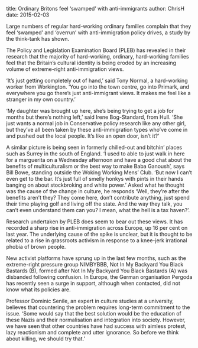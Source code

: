 title: Ordinary Britons feel ‘swamped’ with anti-immigrants
author: ChrisH
date: 2015-02-03

Large numbers of regular hard-working ordinary families complain that they feel ‘swamped’ and ‘overrun’ with anti-immigration policy drives, a study by the think-tank has shown.

The Policy and Legislation Examination Board (PLEB) has revealed in their research that the majority of hard-working, ordinary, hard-working families feel that the Britain’s cultural identity is being eroded by an increasing volume of extreme-right anti-immigration views.

‘It’s just getting completely out of hand,’ said Tony Normal, a hard-working worker from Workington. ‘You go into the town centre, go into Primark, and everywhere you go there’s just anti-immigrant views. It makes me feel like a stranger in my own country.’

‘My daughter was brought up here, she’s being trying to get a job for months but there’s nothing left,’ said Irene Bog-Standard, from Hull. ‘She just wants a normal job in Conservative policy research like any other girl, but they’ve all been taken by these anti-immigration types who’ve come in and pushed out the local people. It’s like an open door, isn’t it?’

A similar picture is being seen in formerly chilled-out and bitchin’ places such as Surrey in the south of England. ‘I used to able to just walk in here for a marguerita on a Wednesday afternoon and have a good chat about the benefits of multiculturalism or the best way to make Baba Ganoush’, says Bill Bowe, standing outside the Woking Working Mens’ Club. ‘But now I can’t even get to the bar. It’s just full of smelly honkys with pints in their hands banging on about stockbroking and white power.’ Asked what he thought was the cause of the change in culture, he responds ‘Well, they’re after the benefits aren’t they? They come here, don’t contribute anything, just spend their time playing golf and living off the state. And the way they talk, you can’t even understand them can you? I mean, what the hell is a tax haven?’.

Research undertaken by PLEB does seem to bear out these views. It has recorded a sharp rise in anti-immigration across Europe, up 16 per cent on last year. The underlying cause of the spike is unclear, but it is thought to be related to a rise in grassroots activism in response to a knee-jerk irrational phobia of brown people.

New activist platforms have sprung up in the last few months, such as the extreme-right pressure group NIMBYBBB, Not In My Backyard You Black Bastards (B), formed after Not In My Backyard You Black Bastards (A) was disbanded following confusion. In Europe, the German organisation Pergoda has recently seen a surge in support, although when contacted, did not know what its policies are.

Professor Dominic Senile, an expert in culture studies at a university, believes that countering the problem requires long-term commitment to the issue. ‘Some would say that the best solution would be the education of these Nazis and their normalisation and integration into society. However, we have seen that other countries have had success with aimless protest, lazy reactionism and complete and utter ignorance. So before we think about killing, we should try that.’
